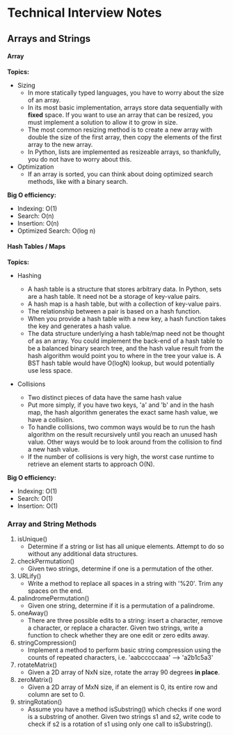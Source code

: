 # Technical Interview Notes


## Arrays and Strings

#### Array
**Topics:**
-   Sizing
    -   In more statically typed languages, you have to worry about the size of an array.
    -   In its most basic implementation, arrays store data sequentially with **fixed** space.  If you want to use an array that can be resized, you must implement a solution to allow it to grow in size.
    -   The most common resizing method is to create a new array with double the size of the first array, then copy the elements of the first array to the new array.
    -   In Python, lists are implemented as resizeable arrays, so thankfully, you do not have to worry about this.
-   Optimization
    -   If an array is sorted, you can think about doing optimized search methods, like with a binary search.

**Big O efficiency:**
-   Indexing: O(1)
-   Search: O(n)
-   Insertion: O(n)
-   Optimized Search: O(log n)


#### Hash Tables / Maps
**Topics:**
-   Hashing
    -   A hash table is a structure that stores arbitrary data.  In Python, sets are a hash table.  It need not be a storage of key-value pairs.
    -   A hash map is a hash table, but with a collection of key-value pairs.
    -   The relationship between a pair is based on a hash function.
    -   When you provide a hash table with a new key, a hash function takes the key and generates a hash value.
    -   The data structure underlying a hash table/map need not be thought of as an array.  You could implement the back-end of a hash table to be a balanced binary search tree, and the hash value result from the hash algorithm would point you to where in the tree your value is.  A BST hash table would have O(logN) lookup, but would potentially use less space.

-   Collisions
    -   Two distinct pieces of data have the same hash value
    -   Put more simply, if you have two keys, 'a' and 'b' and in the hash map, the hash algorithm generates the exact same hash value, we have a collision.
    -   To handle collisions, two common ways would be to run the hash algorithm on the result recursively until you reach an unused hash value. Other ways would be to look around from the collision to find a new hash value.
    -   If the number of collisions is very high, the worst case runtime to retrieve an element starts to approach O(N).

**Big O efficiency:**
-   Indexing: O(1)
-   Search: O(1)
-   Insertion:  O(1)

### Array and String Methods
1.  isUnique()
    -   Determine if a string or list has all unique elements. Attempt to do so without any additional data structures.
2.  checkPermutation()
    -   Given two strings, determine if one is a permutation of the other.
3.  URLify()
    -   Write a method to replace all spaces in a string with '%20'. Trim any spaces on the end.
4.  palindromePermutation()
    -   Given one string, determine if it is a permutation of a palindrome.
5.  oneAway()
    -   There are three possible edits to a string: insert a character, remove a character, or replace a character.  Given two strings, write a function to check whether they are one edit or zero edits away.
6.  stringCompression()
    -   Implement a method to perform basic string compression using the counts of repeated characters, i.e. 'aabcccccaaa' --> 'a2b1c5a3'
7.  rotateMatrix()
    -   Given a 2D array of NxN size, rotate the array 90 degrees **in place**.
8.  zeroMatrix()
    -   Given a 2D array of MxN size, if an element is 0, its entire row and column are set to 0.
9.  stringRotation()
    -   Assume you have a method isSubstring() which checks if one word is a substring of another.  Given two strings s1 and s2, write code to check if s2 is a rotation of s1 using only one call to isSubstring().